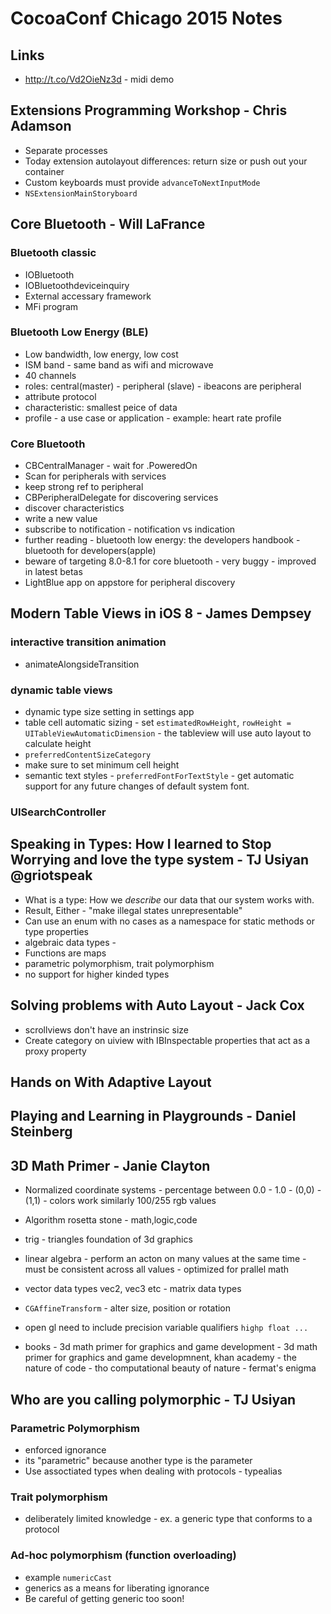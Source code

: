 # CocoaConf Chicago 2015 Notes

## Links

- http://t.co/Vd2OieNz3d - midi demo

## Extensions Programming Workshop - Chris Adamson

- Separate processes
- Today extension autolayout differences:  return size or push out your container
- Custom keyboards must provide `advanceToNextInputMode`
- `NSExtensionMainStoryboard`

## Core Bluetooth - Will LaFrance

### Bluetooth classic

- IOBluetooth
- IOBluetoothdeviceinquiry
- External accessary framework
- MFi program

### Bluetooth Low Energy (BLE)

- Low bandwidth, low energy, low cost
- ISM band - same band as wifi and microwave
- 40 channels
- roles: central(master) - peripheral (slave) - ibeacons are peripheral
- attribute protocol
- characteristic: smallest peice of data
- profile - a use case or application - example: heart rate profile

### Core Bluetooth

- CBCentralManager - wait for .PoweredOn
- Scan for peripherals with services
- keep strong ref to peripheral
- CBPeripheralDelegate for discovering services
- discover characteristics 
- write a new value
- subscribe to notification - notification vs indication
- further reading - bluetooth low energy: the developers handbook - bluetooth for developers(apple)
- beware of targeting 8.0-8.1 for core bluetooth - very buggy - improved in latest betas
- LightBlue app on appstore for peripheral discovery

## Modern Table Views in iOS 8 - James Dempsey

### interactive transition animation

- animateAlongsideTransition

### dynamic table views

- dynamic type size setting in settings app
- table cell automatic sizing - set `estimatedRowHeight`, `rowHeight = UITableViewAutomaticDimension` - the tableview will use auto layout to calculate height
- `preferredContentSizeCategory`
- make sure to set minimum cell height
- semantic text styles - `preferredFontForTextStyle` - get automatic support for any future changes of default system font.

### UISearchController

## Speaking in Types: How I learned to Stop Worrying and love the type system - TJ Usiyan @griotspeak

- What is a type: How we *describe* our data that our system works with.
- Result, Either - "make illegal states unrepresentable"
- Can use an enum with no cases as a namespace for static methods or type properties
- algebraic data types -
- Functions are maps
- parametric polymorphism, trait polymorphism
- no support for higher kinded types

## Solving problems with Auto Layout - Jack Cox

- scrollviews don't have an instrinsic size
- Create category on uiview with IBInspectable properties that act as a proxy property

## Hands on With Adaptive Layout

## Playing and Learning in Playgrounds - Daniel Steinberg

## 3D Math Primer - Janie Clayton

- Normalized coordinate systems - percentage between 0.0 - 1.0 - (0,0) - (1,1) - colors work similarly 100/255 rgb values

- Algorithm rosetta stone - math,logic,code
- trig - triangles foundation of 3d graphics
- linear algebra - perform an acton on many values at the same time - must be consistent across all values - optimized for prallel math 
- vector data types vec2, vec3 etc - matrix data types
- `CGAffineTransform` - alter size, position or rotation
- open gl need to include precision variable qualifiers `highp float ...`
- books - 3d math primer for graphics and game development - 3d math primer for graphics and game developmnent, khan academy - the nature of code - tho computational beauty of nature - fermat's enigma

## Who are you calling polymorphic - TJ Usiyan

### Parametric Polymorphism

- enforced ignorance
- its "parametric" because another type is the parameter
- Use assoctiated types when dealing with protocols - typealias

### Trait polymorphism

- deliberately limited knowledge - ex. a generic type that conforms to a protocol

### Ad-hoc polymorphism (function overloading)

- example `numericCast`
- generics as a means for liberating ignorance
- Be careful of getting generic too soon!
